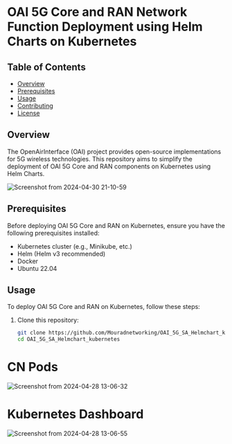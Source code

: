 
# OAI 5G Core and RAN Network Function Deployment using Helm Charts on Kubernetes

## Table of Contents

- [Overview](#overview)
- [Prerequisites](#prerequisites)
- [Usage](#usage)
- [Contributing](#contributing)
- [License](#license)

## Overview

The OpenAirInterface (OAI) project provides open-source implementations for 5G wireless technologies. This repository aims to simplify the deployment of OAI 5G Core and RAN components on Kubernetes using Helm Charts.

![Screenshot from 2024-04-30 21-10-59](https://github.com/Mouradnetworking/OAI_5G_SA_Helmchart_kubernetes/assets/155429869/019ec56e-3128-4e35-946f-9a9b18853663)

## Prerequisites

Before deploying OAI 5G Core and RAN on Kubernetes, ensure you have the following prerequisites installed:

- Kubernetes cluster (e.g., Minikube, etc.)
- Helm (Helm v3 recommended)
- Docker
- Ubuntu 22.04

## Usage

To deploy OAI 5G Core and RAN on Kubernetes, follow these steps:

1. Clone this repository:
   ```bash
   git clone https://github.com/Mouradnetworking/OAI_5G_SA_Helmchart_kubernetes.git
   cd OAI_5G_SA_Helmchart_kubernetes

# CN Pods

![Screenshot from 2024-04-28 13-06-32](https://github.com/Mouradnetworking/OAI_5G_SA_Helmchart_kubernetes/assets/155429869/2512c537-ac29-490e-b4d1-48952c620011)

# Kubernetes Dashboard

![Screenshot from 2024-04-28 13-06-55](https://github.com/Mouradnetworking/OAI_5G_SA_Helmchart_kubernetes/assets/155429869/0c130fef-c85d-4034-864b-b60d023f8ac4)
